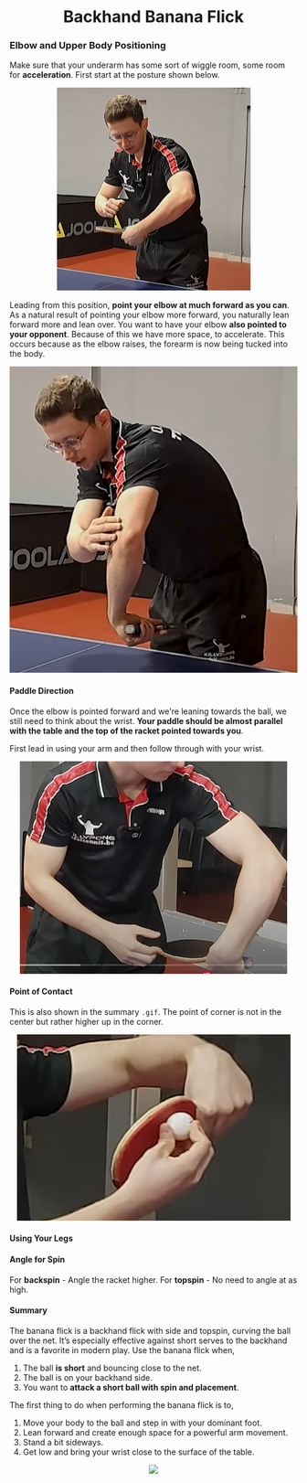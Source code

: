<div align="center">
    <h1> Backhand Banana Flick </h1>
</div>

### Elbow and Upper Body Positioning

Make sure that your underarm has some sort of wiggle room, some room for **acceleration**. First start at the posture shown below.

<div align="center">
    <img src="./images/banana_flick_2.png">
</div>

Leading from this position, **point your elbow at much forward as you can**. As a natural result of pointing your elbow more forward, you naturally lean forward more and lean over. You want to have your elbow **also pointed to your opponent**. Because of this we have more space, to accelerate. This occurs because as the elbow raises, the forearm is now being tucked into the body.

<div align="center">
    <img src="./images/banana_flick_3.png">
</div>

#### Paddle Direction

Once the elbow is pointed forward and we're leaning towards the ball, we still need to think about the wrist. **Your paddle should be almost parallel with the table and the top of the racket pointed towards you**.

First lead in using your arm and then follow through with your wrist.

<div align="center">
    <img src="./images/banana_flick_4.png">
</div>

#### Point of Contact

This is also shown in the summary `.gif`. The point of corner is not in the center but rather higher up in the corner.

<div align="center">
    <img src="./images/banana_flick_5.png">
</div>

#### Using Your Legs

#### Angle for Spin

For **backspin** - Angle the racket higher.
For **topspin** - No need to angle at as high.

#### Summary

The banana flick is a backhand flick with side and topspin, curving the ball over the net. It’s especially effective against short serves to the backhand and is a favorite in modern play. Use the banana flick when,

1. The ball **is short** and bouncing close to the net.
2. The ball is on your backhand side.
3. You want to **attack a short ball with spin and placement**.

The first thing to do when performing the banana flick is to,

1. Move your body to the ball and step in with your dominant foot.
2. Lean forward and create enough space for a powerful arm movement.
3. Stand a bit sideways.
4. Get low and bring your wrist close to the surface of the table.

<div align="center">
    <img src="./images/banana_flick_1.gif/">
</div>
